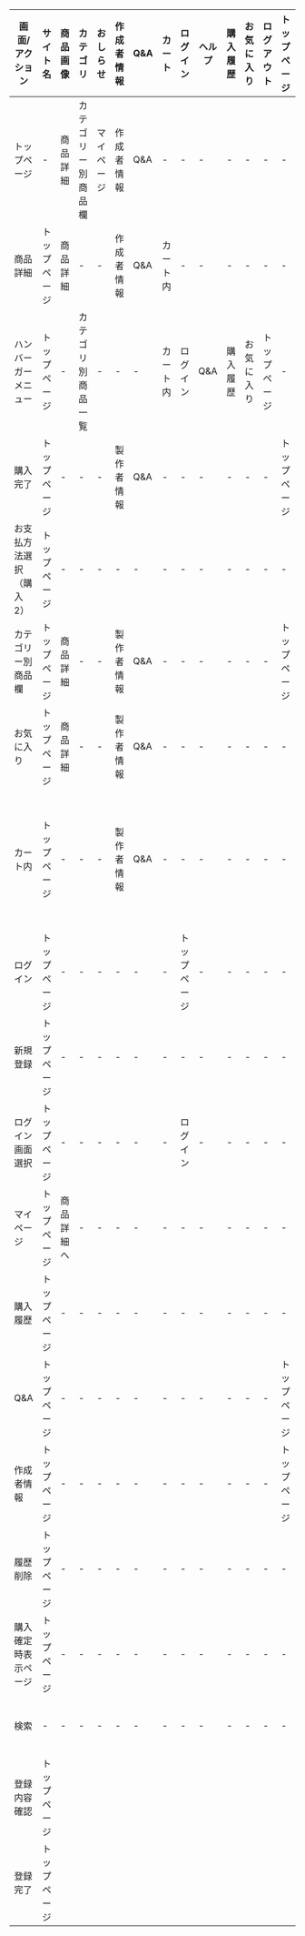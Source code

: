 |画面/アクション|サイト名|商品画像|カテゴリ|おしらせ|作成者情報|Q&A|カート|ログイン|ヘルプ|購入履歴|お気に入り|ログアウト|トップページ|確定|変更|登録|新規登録|注文を検索|検索|
|---------------|--------|-------|--------|--------|---------|---|------|--------|-----|---------|---------|----------|------------|---|----|----|--------|----------|----|
|トップページ|-|商品詳細|カテゴリー別商品欄|マイページ|作成者情報|Q&A|-|-|-|-|-|-|-|-|-|-|-|-|-|
|商品詳細|トップページ|商品詳細|-|-|作成者情報|Q&A|カート内|-|-|-|-|-|-|-|-|-|-|-|-|
|ハンバーガーメニュー|トップページ|-|カテゴリ別商品一覧|-|-|-|カート内|ログイン|Q&A|購入履歴|お気に入り|トップページ|-|-|-|-|-|-|-|
|購入完了|トップページ|-|-|-|製作者情報|Q&A|-|-|-|-|-|-|トップページ|-|-|-|-|-|-|
|お支払方法選択（購入2）|トップページ|-|-|-|-|-|-|-|-|-|-|-|-|購入完了|マイページ|-|-|-|-|
|カテゴリー別商品欄|トップページ|商品詳細|-|-|製作者情報|Q&A|-|-|-|-|-|-|トップページ|-|-|-|-|-|-|
|お気に入り|トップページ|商品詳細|-|-|製作者情報|Q&A|-|-|-|-|-|-|-|-|トップページ|-|-|-|-|-|-|
|カート内|トップページ|-|-|-|製作者情報|Q&A|-|-|-|-|-|-|-|購入確定時表示ページ|-|-|-|-|-|
|ログイン|トップページ|-|-|-|-|-|-|トップページ|-|-|-|-|-|-|-|-|-|-|-|
|新規登録|トップページ|-|-|-|-|-|-|-|-|-|-|-|-|-|-|トップページ|-|-|-|
|ログイン画面選択|トップページ|-|-|-|-|-|-|ログイン|-|-|-|-|-|-|-|-|新規登録|-|-|
|マイページ|トップページ|商品詳細へ|-|-|-|-|-|-|-|-|-|-|-|-|-|-|-|-|-|
|購入履歴|トップページ|-|-|-|-|-|-|-|-|-|-|-|-|-|-|-|-|購入履歴|-|
|Q&A|トップページ|-|-|-|-|-|-|-|-|-|-|-|トップページ|-|-|-|-|-|-|
|作成者情報|トップページ|-|-|-|-|-|-|-|-|-|-|-|トップページ|-|-|-|-|-|-|
|履歴削除|トップページ|-|-|-|-|-|-|-|-|-|-|-|-|-|-|-|-|-|-|
|購入確定時表示ページ|トップページ|-|-|-|-|-|-|-|-|-|-|-|-|購入2|-|-|-|-|-|
|検索|-|-|-|-|-|-|-|-|-|-|-|-|-|-|-|-|-|-|商品詳細|
|登録内容確認|トップページ|||||||||||||||||||
|登録完了|トップページ|||||||||||||||||||
